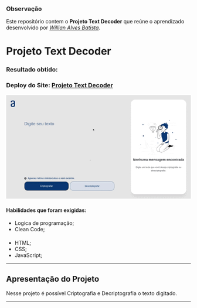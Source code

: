 ### Observação

Este repositório contem o **Projeto Text Decoder** que reúne o aprendizado desenvolvido por _[Willian Alves Batista](https://www.linkedin.com/in/willian-alves-batista-60aa6a180/)_.

# Projeto Text Decoder
### Resultado obtido:
### Deploy do Site: [Projeto Text Decoder](https://text-decoder-by-willian.netlify.app/)
![](textDecoder.gif)

#### Habilidades que foram exigidas:

  - Logica de programação;
  - Clean Code;

####

  - HTML;
  - CSS;
  - JavaScript;

---

## Apresentação do Projeto

Nesse projeto é possível Criptografia e Decriptografia o texto digitado.


---


